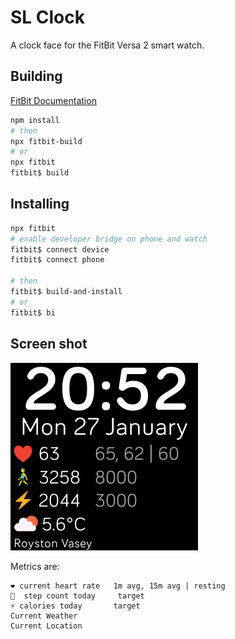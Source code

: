 # SL Clock

A clock face for the FitBit Versa 2 smart watch.

## Building

[FitBit Documentation](https://dev.fitbit.com/build/guides/command-line-interface/)

```powershell
npm install
# then
npx fitbit-build
# or
npx fitbit
fitbit$ build
```

## Installing

```powershell
npx fitbit
# enable developer bridge on phone and watch
fitbit$ connect device
fitbit$ connect phone

# then
fitbit$ build-and-install
# or
fitbit$ bi
```

## Screen shot

![screenshot](./screenshot.png)

Metrics are:

```text
❤️ current heart rate   1m avg, 15m avg | resting
🚶  step count today     target
⚡ calories today       target
Current Weather
Current Location
```
